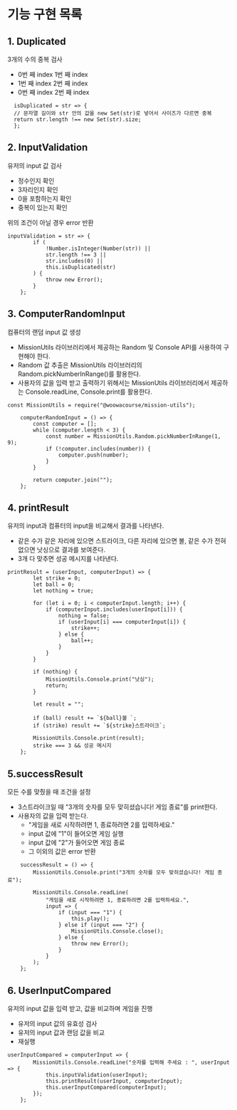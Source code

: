 # 기능 구현 목록

## 1. Duplicated

3개의 수의 중복 검사

- 0번 째 index 1번 째 index
- 1번 째 index 2번 째 index
- 0번 째 index 2번 째 index

```
  isDuplicated = str => {
  // 문자열 길이와 str 안의 값을 new Set(str)로 넣어서 사이즈가 다르면 중복
  return str.length !== new Set(str).size;
  };
```

## 2. InputValidation

유저의 input 값 검사

- 정수인지 확인
- 3자리인지 확인
- 0을 포함하는지 확인
- 중복이 있는지 확인

위의 조건이 아닐 경우 error 반환

```
inputValidation = str => {
		if (
			!Number.isInteger(Number(str)) ||
			str.length !== 3 ||
			str.includes(0) ||
			this.isDuplicated(str)
		) {
			throw new Error();
		}
	};
```

## 3. ComputerRandomInput

컴퓨터의 랜덤 input 값 생성

- MissionUtils 라이브러리에서 제공하는 Random 및 Console API를 사용하여 구현해야 한다.
- Random 값 추출은 MissionUtils 라이브러리의 Random.pickNumberInRange()를 활용한다.
- 사용자의 값을 입력 받고 출력하기 위해서는 MissionUtils 라이브러리에서 제공하는 Console.readLine, Console.print를 활용한다.

```
const MissionUtils = require("@woowacourse/mission-utils");

	computerRandomInput = () => {
		const computer = [];
		while (computer.length < 3) {
			const number = MissionUtils.Random.pickNumberInRange(1, 9);
			if (!computer.includes(number)) {
				computer.push(number);
			}
		}

		return computer.join("");
	};
```

## 4. printResult

유저의 input과 컴퓨터의 input을 비교해서 결과를 나타낸다.

- 같은 수가 같은 자리에 있으면 스트라이크, 다른 자리에 있으면 볼, 같은 수가 전혀 없으면 낫싱으로 결과를 보여준다.
- 3개 다 맞추면 성공 메시지를 나타낸다.

```
printResult = (userInput, computerInput) => {
		let strike = 0;
		let ball = 0;
		let nothing = true;

		for (let i = 0; i < computerInput.length; i++) {
			if (computerInput.includes(userInput[i])) {
				nothing = false;
				if (userInput[i] === computerInput[i]) {
					strike++;
				} else {
					ball++;
				}
			}
		}

		if (nothing) {
			MissionUtils.Console.print("낫싱");
			return;
		}

		let result = "";

		if (ball) result += `${ball}볼 `;
		if (strike) result += `${strike}스트라이크`;

		MissionUtils.Console.print(result);
		strike === 3 && 성공 메시지
	};

```

## 5.successResult

모든 수를 맞췄을 때 조건을 설정

- 3스트라이크일 때 "3개의 숫자를 모두 맞히셨습니다! 게임 종료"를 print한다.
- 사용자의 값을 입력 받는다.
  - "게임을 새로 시작하려면 1, 종료하려면 2를 입력하세요."
  - input 값에 "1"이 들어오면 게임 실행
  - input 값에 "2"가 들어오면 게임 종료
  - 그 이외의 값은 error 반환

```
	successResult = () => {
		MissionUtils.Console.print("3개의 숫자를 모두 맞히셨습니다! 게임 종료");

		MissionUtils.Console.readLine(
			"게임을 새로 시작하려면 1, 종료하려면 2를 입력하세요.",
			input => {
				if (input === "1") {
					this.play();
				} else if (input === "2") {
					MissionUtils.Console.close();
				} else {
					throw new Error();
				}
			}
		);
	};
```

## 6. UserInputCompared

유저의 input 값을 입력 받고, 값을 비교하며 게임을 진행

- 유저의 input 값의 유효성 검사
- 유저의 input 값과 랜덤 값을 비교
- 재실행

```
userInputCompared = computerInput => {
		MissionUtils.Console.readLine("숫자를 입력해 주세요 : ", userInput => {
			this.inputValidation(userInput);
			this.printResult(userInput, computerInput);
			this.userInputCompared(computerInput);
		});
	};
```
